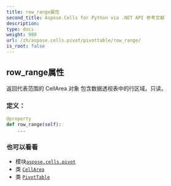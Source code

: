 ```yaml
---
title: row_range属性
second_title: Aspose.Cells for Python via .NET API 参考文献
description:
type: docs
weight: 980
url: /zh/aspose.cells.pivot/pivottable/row_range/
is_root: false
---
```

## row_range属性

返回代表范围的 CellArea 对象
包含数据透视表中的行区域。只读。
### 定义：
```python
@property
def row_range(self):
    ...
```

### 也可以看看
* 模块[`aspose.cells.pivot`](../../)
* 类 [`CellArea`](/cells/python-net/zh/aspose.cells/cellarea)
* 类 [`PivotTable`](/cells/python-net/zh/aspose.cells.pivot/pivottable)
